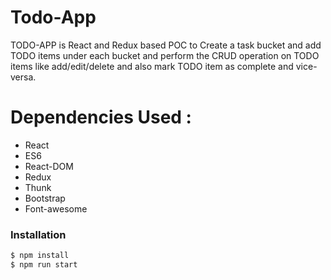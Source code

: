 # Todo-App

TODO-APP is React and Redux based POC to Create a task bucket and add TODO items under each bucket and perform the CRUD operation on TODO items like add/edit/delete and also mark TODO item as complete and vice-versa.

# Dependencies Used :

  - React
  - ES6
  - React-DOM
  - Redux
  - Thunk
  - Bootstrap
  - Font-awesome

### Installation
```sh
$ npm install
$ npm run start
```